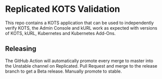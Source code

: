 # Replicated KOTS Validation

This repo contains a KOTS application that can be used to independently verify KOTS, the Admin Console and kURL work as expected with versions of KOTS, kURL, Kubernetes and Kubernetes Add-Ons.

## Releasing

The GitHub Action will automatically promote every merge to master into the Unstable channel on Replicated. Pull Request and merge to the release branch to get a Beta release. Manually promote to stable.
